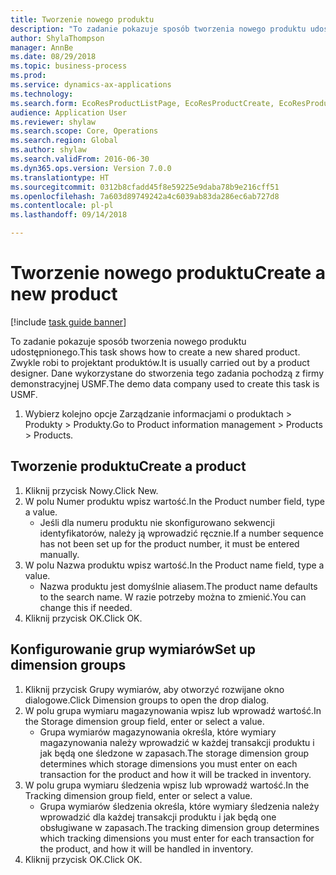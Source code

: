 ```yaml
--- 
title: Tworzenie nowego produktu
description: "To zadanie pokazuje sposób tworzenia nowego produktu udostępnionego."
author: ShylaThompson
manager: AnnBe
ms.date: 08/29/2018
ms.topic: business-process
ms.prod: 
ms.service: dynamics-ax-applications
ms.technology: 
ms.search.form: EcoResProductListPage, EcoResProductCreate, EcoResProductDetails, EcoResProductInventoryDimensionGroups
audience: Application User
ms.reviewer: shylaw
ms.search.scope: Core, Operations
ms.search.region: Global
ms.author: shylaw
ms.search.validFrom: 2016-06-30
ms.dyn365.ops.version: Version 7.0.0
ms.translationtype: HT
ms.sourcegitcommit: 0312b8cfadd45f8e59225e9daba78b9e216cff51
ms.openlocfilehash: 7a603d89749242a4c6039ab83da286ec6ab727d8
ms.contentlocale: pl-pl
ms.lasthandoff: 09/14/2018

---
```

# <a name="create-a-new-product"></a><span data-ttu-id="af54e-103">Tworzenie nowego produktu</span><span class="sxs-lookup"><span data-stu-id="af54e-103">Create a new product</span></span>

[!include [task guide banner](../../includes/task-guide-banner.md)]

<span data-ttu-id="af54e-104">To zadanie pokazuje sposób tworzenia nowego produktu udostępnionego.</span><span class="sxs-lookup"><span data-stu-id="af54e-104">This task shows how to create a new shared product.</span></span> <span data-ttu-id="af54e-105">Zwykle robi to projektant produktów.</span><span class="sxs-lookup"><span data-stu-id="af54e-105">It is usually carried out by a product designer.</span></span> <span data-ttu-id="af54e-106">Dane wykorzystane do stworzenia tego zadania pochodzą z firmy demonstracyjnej USMF.</span><span class="sxs-lookup"><span data-stu-id="af54e-106">The demo data company used to create this task is USMF.</span></span>

1. <span data-ttu-id="af54e-107">Wybierz kolejno opcje Zarządzanie informacjami o produktach > Produkty > Produkty.</span><span class="sxs-lookup"><span data-stu-id="af54e-107">Go to Product information management > Products > Products.</span></span>

## <a name="create-a-product"></a><span data-ttu-id="af54e-108">Tworzenie produktu</span><span class="sxs-lookup"><span data-stu-id="af54e-108">Create a product</span></span>
1. <span data-ttu-id="af54e-109">Kliknij przycisk Nowy.</span><span class="sxs-lookup"><span data-stu-id="af54e-109">Click New.</span></span>
2. <span data-ttu-id="af54e-110">W polu Numer produktu wpisz wartość.</span><span class="sxs-lookup"><span data-stu-id="af54e-110">In the Product number field, type a value.</span></span>
    * <span data-ttu-id="af54e-111">Jeśli dla numeru produktu nie skonfigurowano sekwencji identyfikatorów, należy ją wprowadzić ręcznie.</span><span class="sxs-lookup"><span data-stu-id="af54e-111">If a number sequence has not been set up for the product number, it must be entered manually.</span></span>  
3. <span data-ttu-id="af54e-112">W polu Nazwa produktu wpisz wartość.</span><span class="sxs-lookup"><span data-stu-id="af54e-112">In the Product name field, type a value.</span></span>
    * <span data-ttu-id="af54e-113">Nazwa produktu jest domyślnie aliasem.</span><span class="sxs-lookup"><span data-stu-id="af54e-113">The product name defaults to the search name.</span></span> <span data-ttu-id="af54e-114">W razie potrzeby można to zmienić.</span><span class="sxs-lookup"><span data-stu-id="af54e-114">You can change this if needed.</span></span>  
4. <span data-ttu-id="af54e-115">Kliknij przycisk OK.</span><span class="sxs-lookup"><span data-stu-id="af54e-115">Click OK.</span></span>

## <a name="set-up-dimension-groups"></a><span data-ttu-id="af54e-116">Konfigurowanie grup wymiarów</span><span class="sxs-lookup"><span data-stu-id="af54e-116">Set up dimension groups</span></span>
1. <span data-ttu-id="af54e-117">Kliknij przycisk Grupy wymiarów, aby otworzyć rozwijane okno dialogowe.</span><span class="sxs-lookup"><span data-stu-id="af54e-117">Click Dimension groups to open the drop dialog.</span></span>
2. <span data-ttu-id="af54e-118">W polu grupa wymiaru magazynowania wpisz lub wprowadź wartość.</span><span class="sxs-lookup"><span data-stu-id="af54e-118">In the Storage dimension group field, enter or select a value.</span></span>
    * <span data-ttu-id="af54e-119">Grupa wymiarów magazynowania określa, które wymiary magazynowania należy wprowadzić w każdej transakcji produktu i jak będą one śledzone w zapasach.</span><span class="sxs-lookup"><span data-stu-id="af54e-119">The storage dimension group determines which storage dimensions you must enter on each transaction for the product and how it will be tracked in inventory.</span></span>  
3. <span data-ttu-id="af54e-120">W polu grupa wymiaru śledzenia wpisz lub wprowadź wartość.</span><span class="sxs-lookup"><span data-stu-id="af54e-120">In the Tracking dimension group field, enter or select a value.</span></span>
    * <span data-ttu-id="af54e-121">Grupa wymiarów śledzenia określa, które wymiary śledzenia należy wprowadzić dla każdej transakcji produktu i jak będą one obsługiwane w zapasach.</span><span class="sxs-lookup"><span data-stu-id="af54e-121">The tracking dimension group determines which tracking dimensions you must enter for each transaction for the product, and how it will be handled in inventory.</span></span>  
4. <span data-ttu-id="af54e-122">Kliknij przycisk OK.</span><span class="sxs-lookup"><span data-stu-id="af54e-122">Click OK.</span></span>


